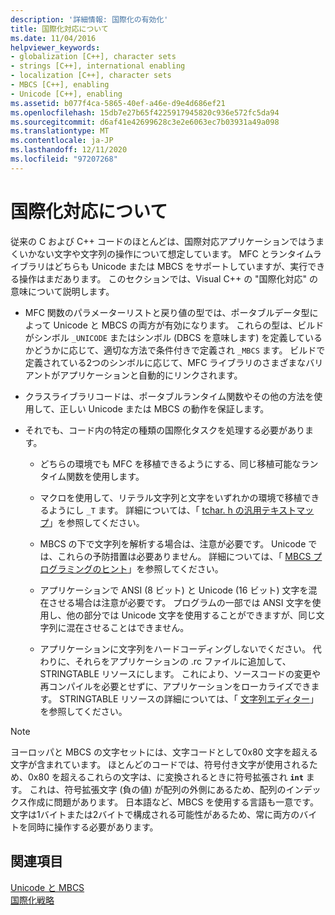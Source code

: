```yaml
---
description: '詳細情報: 国際化の有効化'
title: 国際化対応について
ms.date: 11/04/2016
helpviewer_keywords:
- globalization [C++], character sets
- strings [C++], international enabling
- localization [C++], character sets
- MBCS [C++], enabling
- Unicode [C++], enabling
ms.assetid: b077f4ca-5865-40ef-a46e-d9e4d686ef21
ms.openlocfilehash: 15db7e27b65f4225917945820c936e572fc5da94
ms.sourcegitcommit: d6af41e42699628c3e2e6063ec7b03931a49a098
ms.translationtype: MT
ms.contentlocale: ja-JP
ms.lasthandoff: 12/11/2020
ms.locfileid: "97207268"
---
```

# <a name="international-enabling"></a>国際化対応について

従来の C および C++ コードのほとんどは、国際対応アプリケーションではうまくいかない文字や文字列の操作について想定しています。 MFC とランタイムライブラリはどちらも Unicode または MBCS をサポートしていますが、実行できる操作はまだあります。 このセクションでは、Visual C++ の "国際化対応" の意味について説明します。

- MFC 関数のパラメーターリストと戻り値の型では、ポータブルデータ型によって Unicode と MBCS の両方が有効になります。 これらの型は、ビルドがシンボル `_UNICODE` またはシンボル (DBCS を意味します) を定義しているかどうかに応じて、適切な方法で条件付きで定義され `_MBCS` ます。 ビルドで定義されている2つのシンボルに応じて、MFC ライブラリのさまざまなバリアントがアプリケーションと自動的にリンクされます。

- クラスライブラリコードは、ポータブルランタイム関数やその他の方法を使用して、正しい Unicode または MBCS の動作を保証します。

- それでも、コード内の特定の種類の国際化タスクを処理する必要があります。

  - どちらの環境でも MFC を移植できるようにする、同じ移植可能なランタイム関数を使用します。

  - マクロを使用して、リテラル文字列と文字をいずれかの環境で移植できるようにし `_T` ます。 詳細については、「 [tchar. h の汎用テキストマップ](../text/generic-text-mappings-in-tchar-h.md)」を参照してください。

  - MBCS の下で文字列を解析する場合は、注意が必要です。 Unicode では、これらの予防措置は必要ありません。 詳細については、「 [MBCS プログラミングのヒント](../text/mbcs-programming-tips.md)」を参照してください。

  - アプリケーションで ANSI (8 ビット) と Unicode (16 ビット) 文字を混在させる場合は注意が必要です。 プログラムの一部では ANSI 文字を使用し、他の部分では Unicode 文字を使用することができますが、同じ文字列に混在させることはできません。

  - アプリケーションに文字列をハードコーディングしないでください。 代わりに、それらをアプリケーションの .rc ファイルに追加して、STRINGTABLE リソースにします。 これにより、ソースコードの変更や再コンパイルを必要とせずに、アプリケーションをローカライズできます。 STRINGTABLE リソースの詳細については、「 [文字列エディター](../windows/string-editor.md)」を参照してください。

> [!NOTE]
> ヨーロッパと MBCS の文字セットには、文字コードとして0x80 文字を超える文字が含まれています。 ほとんどのコードでは、符号付き文字が使用されるため、0x80 を超えるこれらの文字は、に変換されるときに符号拡張され **`int`** ます。 これは、符号拡張文字 (負の値) が配列の外側にあるため、配列のインデックス作成に問題があります。 日本語など、MBCS を使用する言語も一意です。 文字は1バイトまたは2バイトで構成される可能性があるため、常に両方のバイトを同時に操作する必要があります。

## <a name="see-also"></a>関連項目

[Unicode と MBCS](../text/unicode-and-mbcs.md)<br/>
[国際化戦略](../text/internationalization-strategies.md)
